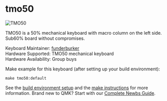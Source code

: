 # tmo50

![TMO50](https://imgur.com/BhRYzl6.jpg)

TMO50 is a 50% mechanical keyboard with macro column on the left side. Sub60% board without compromises.

Keyboard Maintainer: [funderburker](https://github.com/emiilsd)  
Hardware Supported: TMO50 mechanical keyboard  
Hardware Availability: Group buys  

Make example for this keyboard (after setting up your build environment):

    make tmo50:default

See the [build environment setup](https://docs.qmk.fm/#/getting_started_build_tools) and the [make instructions](https://docs.qmk.fm/#/getting_started_make_guide) for more information. Brand new to QMK? Start with our [Complete Newbs Guide](https://docs.qmk.fm/#/newbs).

